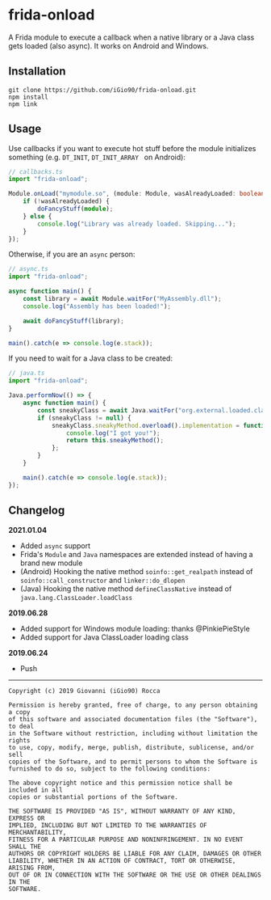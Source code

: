 # frida-onload

A Frida module to execute a callback when a native library or a Java class gets loaded (also async). It works on Android
 and
 Windows.

## Installation

```$xslt
git clone https://github.com/iGio90/frida-onload.git
npm install
npm link
```

## Usage

Use callbacks if you want to execute hot stuff before the module initializes something (e.g. `DT_INIT`, `DT_INIT_ARRAY
` on
 Android):
```typescript
// callbacks.ts
import "frida-onload";

Module.onLoad("mymodule.so", (module: Module, wasAlreadyLoaded: boolean) => {
    if (!wasAlreadyLoaded) {
        doFancyStuff(module);
    } else {
        console.log("Library was already loaded. Skipping...");
    }
});
```

Otherwise, if you are an `async` person:
```typescript
// async.ts
import "frida-onload";

async function main() {
    const library = await Module.waitFor("MyAssembly.dll");
    console.log("Assembly has been loaded!");

    await doFancyStuff(library);
}

main().catch(e => console.log(e.stack));
```

If you need to wait for a Java class to be created:
```typescript
// java.ts
import "frida-onload";

Java.performNow(() => {
    async function main() {
        const sneakyClass = await Java.waitFor("org.external.loaded.class");
        if (sneakyClass != null) {
            sneakyClass.sneakyMethod.overload().implementation = function () {
                console.log("I got you!");
                return this.sneakyMethod();
            };
        }
    }

    main().catch(e => console.log(e.stack));
});
```

## Changelog

**2021.01.04**
* Added `async` support
* Frida's `Module` and `Java` namespaces are extended instead of having a brand new module
* (Android) Hooking the native method `soinfo::get_realpath` instead of `soinfo::call_constructor` and `linker::do_dlopen`
* (Java) Hooking the native method `defineClassNative` instead of `java.lang.ClassLoader.loadClass`

**2019.06.28**
* Added support for Windows module loading: thanks @PinkiePieStyle
* Added support for Java ClassLoader loading class

**2019.06.24**
* Push

---

```
Copyright (c) 2019 Giovanni (iGio90) Rocca

Permission is hereby granted, free of charge, to any person obtaining a copy
of this software and associated documentation files (the "Software"), to deal
in the Software without restriction, including without limitation the rights
to use, copy, modify, merge, publish, distribute, sublicense, and/or sell
copies of the Software, and to permit persons to whom the Software is
furnished to do so, subject to the following conditions:

The above copyright notice and this permission notice shall be included in all
copies or substantial portions of the Software.

THE SOFTWARE IS PROVIDED "AS IS", WITHOUT WARRANTY OF ANY KIND, EXPRESS OR
IMPLIED, INCLUDING BUT NOT LIMITED TO THE WARRANTIES OF MERCHANTABILITY,
FITNESS FOR A PARTICULAR PURPOSE AND NONINFRINGEMENT. IN NO EVENT SHALL THE
AUTHORS OR COPYRIGHT HOLDERS BE LIABLE FOR ANY CLAIM, DAMAGES OR OTHER
LIABILITY, WHETHER IN AN ACTION OF CONTRACT, TORT OR OTHERWISE, ARISING FROM,
OUT OF OR IN CONNECTION WITH THE SOFTWARE OR THE USE OR OTHER DEALINGS IN THE
SOFTWARE.
```